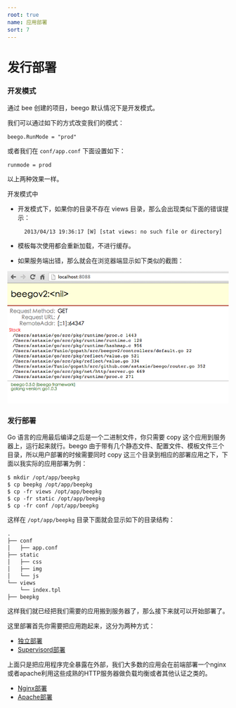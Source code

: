 ```yaml
---
root: true
name: 应用部署
sort: 7
---
```


# 发行部署

### 开发模式

通过 bee 创建的项目，beego 默认情况下是开发模式。

我们可以通过如下的方式改变我们的模式：

	beego.RunMode = "prod"

或者我们在 `conf/app.conf` 下面设置如下：

	runmode = prod

以上两种效果一样。

开发模式中

- 开发模式下，如果你的目录不存在 views 目录，那么会出现类似下面的错误提示：

		2013/04/13 19:36:17 [W] [stat views: no such file or directory]

- 模板每次使用都会重新加载，不进行缓存。

- 如果服务端出错，那么就会在浏览器端显示如下类似的截图：

![](./../images/dev.png)

### 发行部署

Go 语言的应用最后编译之后是一个二进制文件，你只需要 copy 这个应用到服务器上，运行起来就行。beego 由于带有几个静态文件、配置文件、模板文件三个目录，所以用户部署的时候需要同时 copy 这三个目录到相应的部署应用之下，下面以我实际的应用部署为例：

	$ mkdir /opt/app/beepkg
	$ cp beepkg /opt/app/beepkg
	$ cp -fr views /opt/app/beepkg
	$ cp -fr static /opt/app/beepkg
	$ cp -fr conf /opt/app/beepkg

这样在 `/opt/app/beepkg` 目录下面就会显示如下的目录结构：

	.
	├── conf
	│   ├── app.conf
	├── static
	│   ├── css
	│   ├── img
	│   └── js
	└── views
	    └── index.tpl
	├── beepkg

这样我们就已经把我们需要的应用搬到服务器了，那么接下来就可以开始部署了。


这里部署首先你需要把应用跑起来，这分为两种方式：

- [独立部署](./beego.md)
- [Supervisord部署](./supervisor.md)
	
上面只是把应用程序完全暴露在外部，我们大多数的应用会在前端部署一个nginx或者apache利用这些成熟的HTTP服务器做负载均衡或者其他认证之类的。

- [Nginx部署](./nginx.md)
- [Apache部署](./apache.md)
